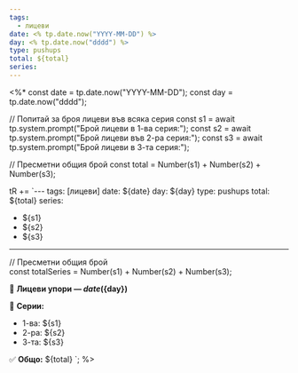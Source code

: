 ```yaml
---
tags:
  - лицеви
date: <% tp.date.now("YYYY-MM-DD") %>
day: <% tp.date.now("dddd") %>
type: pushups
total: ${total}
series:
---
```

<%*
const date = tp.date.now("YYYY-MM-DD");
const day = tp.date.now("dddd");

// Попитай за броя лицеви във всяка серия
const s1 = await tp.system.prompt("Брой лицеви в 1-ва серия:");
const s2 = await tp.system.prompt("Брой лицеви във 2-ра серия:");
const s3 = await tp.system.prompt("Брой лицеви в 3-та серия:");

// Пресметни общия брой
const total = Number(s1) + Number(s2) + Number(s3);

tR += `---
tags: [лицеви]
date: ${date}
day: ${day}
type: pushups
total: ${total}
series:
  - ${s1}
  - ${s2}
  - ${s3}
---
// Пресметни общия брой  
const totalSeries = Number(s1) + Number(s2) + Number(s3);

💪 **Лицеви упори — ${date} (${day})**

🧮 **Серии:**
- 1-ва: ${s1}
- 2-ра: ${s2}
- 3-та: ${s3}

✅ **Общо:** ${total}
`;
%>
